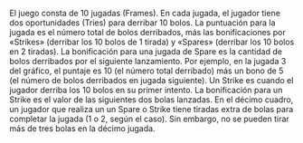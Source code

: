 El juego consta de 10 jugadas (Frames).
En cada jugada, el jugador tiene dos oportunidades (Tries) para derribar 10 bolos.
La puntuación para la jugada es el número total de bolos derribados, más las bonificaciones por «Strikes» (derribar los 10 bolos de 1 tirada) y «Spares» (derribar los 10 bolos en 2 tiradas).
La bonificación para una jugada de Spare es la cantidad de bolos derribados por el siguiente lanzamiento.
Por ejemplo, en la jugada 3 del gráfico, el puntaje es 10 (el número total derribado) más un bono de 5 (el número de bolos derribados en jugada siguiente).
Un Strike es cuando el jugador derriba los 10 bolos en su primer intento.
La bonificación para un Strike es el valor de las siguientes dos bolas lanzadas.
En el décimo cuadro, un jugador que realiza un un Spare o Strike tiene tiradas extra de bolas para completar la jugada (1 o 2, según el caso).
Sin embargo, no se pueden tirar más de tres bolas en la décimo jugada.